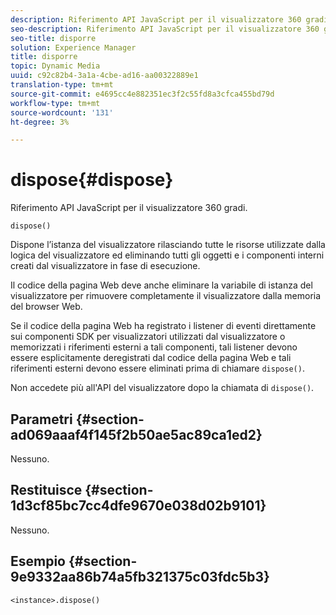 ```yaml
---
description: Riferimento API JavaScript per il visualizzatore 360 gradi.
seo-description: Riferimento API JavaScript per il visualizzatore 360 gradi.
seo-title: disporre
solution: Experience Manager
title: disporre
topic: Dynamic Media
uuid: c92c82b4-3a1a-4cbe-ad16-aa00322889e1
translation-type: tm+mt
source-git-commit: e4695cc4e882351ec3f2c55fd8a3cfca455bd79d
workflow-type: tm+mt
source-wordcount: '131'
ht-degree: 3%

---
```



# dispose{#dispose}

Riferimento API JavaScript per il visualizzatore 360 gradi.

`dispose()`

Dispone l’istanza del visualizzatore rilasciando tutte le risorse utilizzate dalla logica del visualizzatore ed eliminando tutti gli oggetti e i componenti interni creati dal visualizzatore in fase di esecuzione.

Il codice della pagina Web deve anche eliminare la variabile di istanza del visualizzatore per rimuovere completamente il visualizzatore dalla memoria del browser Web.

Se il codice della pagina Web ha registrato i listener di eventi direttamente sui componenti SDK per visualizzatori utilizzati dal visualizzatore o memorizzati i riferimenti esterni a tali componenti, tali listener devono essere esplicitamente deregistrati dal codice della pagina Web e tali riferimenti esterni devono essere eliminati prima di chiamare `dispose()`.

Non accedete più all&#39;API del visualizzatore dopo la chiamata di `dispose()`.

## Parametri {#section-ad069aaaf4f145f2b50ae5ac89ca1ed2}

Nessuno.

## Restituisce {#section-1d3cf85bc7cc4dfe9670e038d02b9101}

Nessuno.

## Esempio {#section-9e9332aa86b74a5fb321375c03fdc5b3}

```
<instance>.dispose()
```

